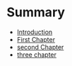 # Summary

* [Introduction](README.md)
* [First Chapter](chapter1.md)
* [second Chapter](second_chapter.md)
* [three chapter](chapter3.md)

